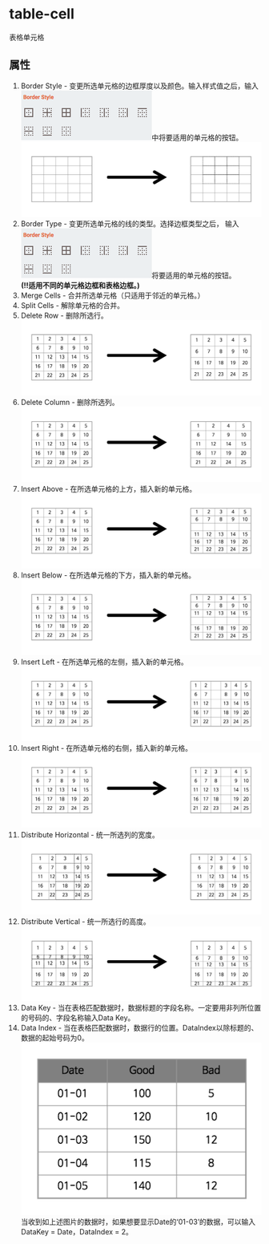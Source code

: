 # table-cell
表格单元格


## 属性
1. Border Style - 变更所选单元格的边框厚度以及颜色。输入样式值之后，输入![Table-单元格样式类型][table-04]中将要适用的单元格的按钮。
![Table-单元格样式][table-05]
1. Border Type - 变更所选单元格的线的类型。选择边框类型之后， 输入![Table-单元格样式类型][table-04]将要适用的单元格的按钮。  
__(!!适用不同的单元格边框和表格边框。)__
1. Merge Cells - 合并所选单元格（只适用于邻近的单元格。）
1. Split Cells - 解除单元格的合并。
1. Delete Row - 删除所选行。
![Table-删除单元格的行][table-06]
1. Delete Column - 删除所选列。
![Table-删除单元格的列][table-07]
1. Insert Above - 在所选单元格的上方，插入新的单元格。
![Table-插入单元格上方][table-08]
1. Insert Below - 在所选单元格的下方，插入新的单元格。
![Table-插入单元格下方][table-09]
1. Insert Left - 在所选单元格的左侧，插入新的单元格。
![Table-插入单元格左侧][table-10]
1. Insert Right - 在所选单元格的右侧，插入新的单元格。
![Table-插入单元格右侧][table-11]
1. Distribute Horizontal - 统一所选列的宽度。
![Table-统一单元格宽度][table-12]
1. Distribute Vertical - 统一所选行的高度。
![Table-统一单元格高度][table-13]
1. Data Key - 当在表格匹配数据时，数据标题的字段名称。一定要用非列所位置的号码的、字段名称输入Data Key。
1. Data Index - 当在表格匹配数据时，数据行的位置。DataIndex以除标题的、数据的起始号码为0。  
![Table-数据例题][table-14]  
当收到如上述图片的数据时，如果想要显示Date的‘01-03’的数据，可以输入DataKey = Date，DataIndex = 2。



[table-01]: ../images/table-01.png

[table-02]: ../images/table-02.png

[table-03]: ../images/table-03.png

[table-04]: ../images/table-04.png

[table-05]: ../images/table-05.png

[table-06]: ../images/table-06.png

[table-07]: ../images/table-07.png

[table-08]: ../images/table-08.png

[table-09]: ../images/table-09.png

[table-10]: ../images/table-10.png

[table-11]: ../images/table-11.png

[table-12]: ../images/table-12.png

[table-13]: ../images/table-13.png

[table-14]: ../images/table-14.png